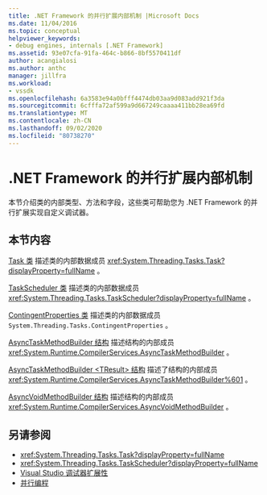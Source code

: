 ```yaml
---
title: .NET Framework 的并行扩展内部机制 |Microsoft Docs
ms.date: 11/04/2016
ms.topic: conceptual
helpviewer_keywords:
- debug engines, internals [.NET Framework]
ms.assetid: 93e07cfa-91fa-464c-b866-8bf5570411df
author: acangialosi
ms.author: anthc
manager: jillfra
ms.workload:
- vssdk
ms.openlocfilehash: 6a3583e94a0bfff4474db03aa9d083add921f3da
ms.sourcegitcommit: 6cfffa72af599a9d667249caaaa411bb28ea69fd
ms.translationtype: MT
ms.contentlocale: zh-CN
ms.lasthandoff: 09/02/2020
ms.locfileid: "80738270"
---
```

# <a name="parallel-extension-internals-for-the-net-framework"></a>.NET Framework 的并行扩展内部机制
本节介绍类的内部类型、方法和字段，这些类可帮助您为 .NET Framework 的并行扩展实现自定义调试器。

## <a name="in-this-section"></a>本节内容
 [Task 类](../../extensibility/debugger/task-class-internal-members.md) 描述类的内部数据成员 <xref:System.Threading.Tasks.Task?displayProperty=fullName> 。

 [TaskScheduler 类](../../extensibility/debugger/taskscheduler-class-internal-members.md) 描述类的内部数据成员 <xref:System.Threading.Tasks.TaskScheduler?displayProperty=fullName> 。

 [ContingentProperties 类](../../extensibility/debugger/contingentproperties-class-internal-members.md) 描述类的内部数据成员 `System.Threading.Tasks.ContingentProperties` 。

 [AsyncTaskMethodBuilder 结构](../../extensibility/debugger/asynctaskmethodbuilder-structure-internal-members.md) 描述结构的内部成员 <xref:System.Runtime.CompilerServices.AsyncTaskMethodBuilder> 。

 [AsyncTaskMethodBuilder \<TResult> 结构](../../extensibility/debugger/asynctaskmethodbuilder-tresult-structure-internal-members.md) 描述了结构的内部成员 <xref:System.Runtime.CompilerServices.AsyncTaskMethodBuilder%601> 。

 [AsyncVoidMethodBuilder 结构](../../extensibility/debugger/asyncvoidmethodbuilder-structure-internal-members.md) 描述结构的内部成员 <xref:System.Runtime.CompilerServices.AsyncVoidMethodBuilder> 。

## <a name="see-also"></a>另请参阅
- <xref:System.Threading.Tasks.Task?displayProperty=fullName>
- <xref:System.Threading.Tasks.TaskScheduler?displayProperty=fullName>
- [Visual Studio 调试器扩展性](../../extensibility/debugger/visual-studio-debugger-extensibility.md)
- [并行编程](/dotnet/standard/parallel-programming/index)
